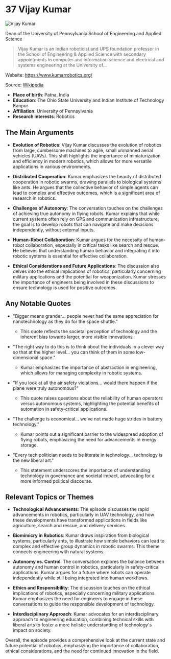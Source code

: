 # 37 Vijay Kumar


![Vijay Kumar](https://encrypted-tbn0.gstatic.com/images?q=tbn:ANd9GcSG98bK3wvb2Ab_b7SQif-0UCalzT2hfW17QAZyEPU&s=0)

Dean of the University of Pennsylvania School of Engineering and Applied Science

> Vijay Kumar is an Indian roboticist and UPS foundation professor in the School of Engineering & Applied Science with secondary appointments in computer and information science and electrical and systems engineering at the University of...

Website: https://www.kumarrobotics.org/

Source: [Wikipedia](https://en.wikipedia.org/wiki/Vijay_Kumar_(roboticist))

- **Place of birth**: Patna, India
- **Education**: The Ohio State University and Indian Institute of Technology Kanpur
- **Affiliation**: University of Pennsylvania
- **Research interests**: Robotics


## The Main Arguments

- **Evolution of Robotics**: Vijay Kumar discusses the evolution of robotics from large, cumbersome machines to agile, small unmanned aerial vehicles (UAVs). This shift highlights the importance of miniaturization and efficiency in modern robotics, which allows for more versatile applications in various environments.

- **Distributed Cooperation**: Kumar emphasizes the beauty of distributed cooperation in robotic swarms, drawing parallels to biological systems like ants. He argues that the collective behavior of simple agents can lead to complex and effective outcomes, which is a significant area of research in robotics.

- **Challenges of Autonomy**: The conversation touches on the challenges of achieving true autonomy in flying robots. Kumar explains that while current systems often rely on GPS and communication infrastructure, the goal is to develop robots that can navigate and make decisions independently, without external inputs.

- **Human-Robot Collaboration**: Kumar argues for the necessity of human-robot collaboration, especially in critical tasks like search and rescue. He believes that understanding human behavior and integrating it into robotic systems is essential for effective collaboration.

- **Ethical Considerations and Future Applications**: The discussion also delves into the ethical implications of robotics, particularly concerning military applications and the potential for weaponization. Kumar stresses the importance of engineers being involved in these discussions to ensure technology is used for positive outcomes.

## Any Notable Quotes

- "Bigger means grander... people never had the same appreciation for nanotechnology as they do for the space shuttle."
  - This quote reflects the societal perception of technology and the inherent bias towards larger, more visible innovations.

- "The right way to do this is to think about the individuals in a clever way so that at the higher level... you can think of them in some low-dimensional space."
  - Kumar emphasizes the importance of abstraction in engineering, which allows for managing complexity in robotic systems.

- "If you look at all the air safety violations... would there happen if the plane were truly autonomous?"
  - This quote raises questions about the reliability of human operators versus autonomous systems, highlighting the potential benefits of automation in safety-critical applications.

- "The challenge is economical... we've not made huge strides in battery technology."
  - Kumar points out a significant barrier to the widespread adoption of flying robots, emphasizing the need for advancements in energy storage.

- "Every tech politician needs to be literate in technology... technology is the new liberal art."
  - This statement underscores the importance of understanding technology in governance and societal impact, advocating for a more informed political discourse.

## Relevant Topics or Themes

- **Technological Advancements**: The episode discusses the rapid advancements in robotics, particularly in UAV technology, and how these developments have transformed applications in fields like agriculture, search and rescue, and delivery services.

- **Biomimicry in Robotics**: Kumar draws inspiration from biological systems, particularly ants, to illustrate how simple behaviors can lead to complex and effective group dynamics in robotic swarms. This theme connects engineering with natural systems.

- **Autonomy vs. Control**: The conversation explores the balance between autonomy and human control in robotics, particularly in safety-critical applications. Kumar argues for a future where robots can operate independently while still being integrated into human workflows.

- **Ethics and Responsibility**: The discussion touches on the ethical implications of robotics, especially concerning military applications. Kumar emphasizes the need for engineers to engage in these conversations to guide the responsible development of technology.

- **Interdisciplinary Approach**: Kumar advocates for an interdisciplinary approach to engineering education, combining technical skills with liberal arts to foster a more holistic understanding of technology's impact on society.

Overall, the episode provides a comprehensive look at the current state and future potential of robotics, emphasizing the importance of collaboration, ethical considerations, and the need for continued innovation in the field.
